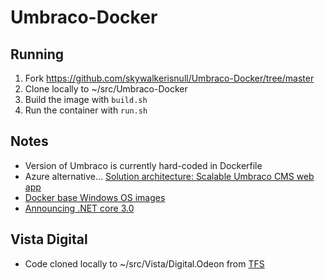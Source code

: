 # Umbraco-Docker

## Running
1. Fork https://github.com/skywalkerisnull/Umbraco-Docker/tree/master
1. Clone locally to ~/src/Umbraco-Docker
1. Build the image with `build.sh`
1. Run the container with `run.sh`

## Notes
* Version of Umbraco is currently hard-coded in Dockerfile
* Azure alternative... [Solution architecture: Scalable Umbraco CMS web app](https://azure.microsoft.com/en-us/solutions/architecture/medium-umbraco-web-app/)
* [Docker base Windows OS images](https://hub.docker.com/_/microsoft-windows-base-os-images)
* [Announcing .NET core 3.0](https://devblogs.microsoft.com/dotnet/announcing-net-core-3-0/)

## Vista Digital
* Code cloned locally to ~/src/Vista/Digital.Odeon from [TFS](ssh://tfs:22/tfs/Vista/Vista.Digital/_git/Vista.Digital.Odeon)



